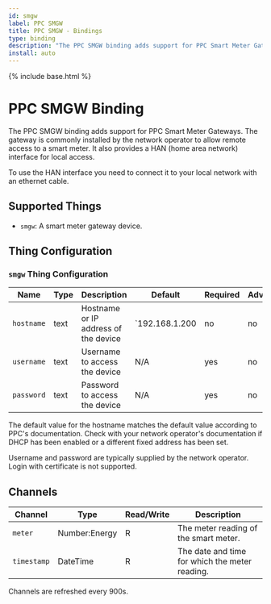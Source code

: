 ```yaml
---
id: smgw
label: PPC SMGW
title: PPC SMGW - Bindings
type: binding
description: "The PPC SMGW binding adds support for PPC Smart Meter Gateways."
install: auto
---
```


<!-- Attention authors: Do not edit directly. Please add your changes to the appropriate source repository -->

{% include base.html %}

# PPC SMGW Binding

The PPC SMGW binding adds support for PPC Smart Meter Gateways.
The gateway is commonly installed by the network operator to allow remote access to a smart meter.
It also provides a HAN (home area network) interface for local access.

To use the HAN interface you need to connect it to your local network with an ethernet cable.

## Supported Things

- `smgw`: A smart meter gateway device.

## Thing Configuration

### `smgw` Thing Configuration

| Name       | Type | Description                          | Default        | Required | Advanced |
|------------|------|--------------------------------------|----------------|----------|----------|
| `hostname` | text | Hostname or IP address of the device | `192.168.1.200 | no       | no       |
| `username` | text | Username to access the device        | N/A            | yes      | no       |
| `password` | text | Password to access the device        | N/A            | yes      | no       |

The default value for the hostname matches the default value according to PPC's documentation.
Check with your network operator's documentation if DHCP has been enabled or a different fixed address has been set.

Username and password are typically supplied by the network operator.
Login with certificate is not supported.

## Channels

| Channel     | Type          | Read/Write | Description                                    |
|-------------|---------------|------------|------------------------------------------------|
| `meter`     | Number:Energy | R          | The meter reading of the smart meter.          |
| `timestamp` | DateTime      | R          | The date and time for which the meter reading. |

Channels are refreshed every 900s.
